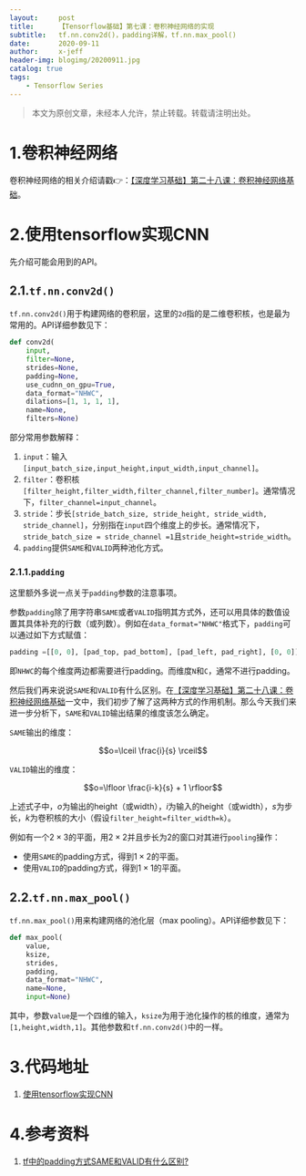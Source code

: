 ```yaml
---
layout:     post
title:      【Tensorflow基础】第七课：卷积神经网络的实现
subtitle:   tf.nn.conv2d()，padding详解，tf.nn.max_pool()
date:       2020-09-11
author:     x-jeff
header-img: blogimg/20200911.jpg
catalog: true
tags:
    - Tensorflow Series
---
```

>本文为原创文章，未经本人允许，禁止转载。转载请注明出处。

# 1.卷积神经网络

卷积神经网络的相关介绍请戳👉：[【深度学习基础】第二十八课：卷积神经网络基础](http://shichaoxin.com/2020/07/04/深度学习基础-第二十八课-卷积神经网络基础/)。

# 2.使用tensorflow实现CNN

先介绍可能会用到的API。

## 2.1.`tf.nn.conv2d()`

`tf.nn.conv2d()`用于构建网络的卷积层，这里的`2d`指的是二维卷积核，也是最为常用的。API详细参数见下：

```python
def conv2d(  
    input,
    filter=None,
    strides=None,
    padding=None,
    use_cudnn_on_gpu=True,
    data_format="NHWC",
    dilations=[1, 1, 1, 1],
    name=None,
    filters=None)
```

部分常用参数解释：

1. `input`：输入`[input_batch_size,input_height,input_width,input_channel]`。
2. `filter`：卷积核`[filter_height,filter_width,filter_channel,filter_number]`。通常情况下，`filter_channel=input_channel`。
3. `stride`：步长`[stride_batch_size, stride_height, stride_width, stride_channel]`，分别指在`input`四个维度上的步长。通常情况下，`stride_batch_size = stride_channel =1`且`stride_height=stride_width`。
4. `padding`提供`SAME`和`VALID`两种池化方式。

### 2.1.1.`padding`

这里额外多说一点关于`padding`参数的注意事项。

参数`padding`除了用字符串`SAME`或者`VALID`指明其方式外，还可以用具体的数值设置其具体补充的行数（或列数）。例如在`data_format="NHWC"`格式下，`padding`可以通过如下方式赋值：

```python
padding =[[0, 0], [pad_top, pad_bottom], [pad_left, pad_right], [0, 0]]
```

即`NHWC`的每个维度两边都需要进行padding。而维度`N`和`C`，通常不进行padding。

然后我们再来说说`SAME`和`VALID`有什么区别。在[【深度学习基础】第二十八课：卷积神经网络基础](http://shichaoxin.com/2020/07/04/深度学习基础-第二十八课-卷积神经网络基础/#2padding)一文中，我们初步了解了这两种方式的作用机制。那么今天我们来进一步分析下，`SAME`和`VALID`输出结果的维度该怎么确定。

`SAME`输出的维度：

$$o=\lceil \frac{i}{s} \rceil$$

`VALID`输出的维度：

$$o=\lfloor \frac{i-k}{s} + 1 \rfloor$$

上述式子中，$o$为输出的height（或width），$i$为输入的height（或width），$s$为步长，$k$为卷积核的大小（假设`filter_height=filter_width=k`）。

例如有一个$2\times 3$的平面，用$2\times 2$并且步长为2的窗口对其进行`pooling`操作：

* 使用`SAME`的padding方式，得到$1\times 2$的平面。
* 使用`VALID`的padding方式，得到$1\times 1$的平面。

## 2.2.`tf.nn.max_pool()`

`tf.nn.max_pool()`用来构建网络的池化层（max pooling）。API详细参数见下：

```python
def max_pool(
    value,
    ksize,
    strides,
    padding,
    data_format="NHWC",
    name=None,
    input=None)
```

其中，参数`value`是一个四维的输入，`ksize`为用于池化操作的核的维度，通常为`[1,height,width,1]`。其他参数和`tf.nn.conv2d()`中的一样。

# 3.代码地址

1. [使用tensorflow实现CNN](https://github.com/x-jeff/Tensorflow_Code_Demo/tree/master/Demo6)

# 4.参考资料

1. [tf中的padding方式SAME和VALID有什么区别?](https://bugxch.github.io/post/tf中的padding方式same和valid有什么区别/)